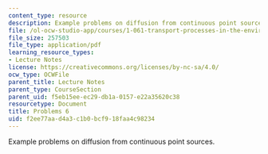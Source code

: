 ```yaml
---
content_type: resource
description: Example problems on diffusion from continuous point sources.
file: /ol-ocw-studio-app/courses/1-061-transport-processes-in-the-environment-fall-2008/f2ee77aad4a3c1b0bcf918faa4c98234_problems6.pdf
file_size: 257503
file_type: application/pdf
learning_resource_types:
- Lecture Notes
license: https://creativecommons.org/licenses/by-nc-sa/4.0/
ocw_type: OCWFile
parent_title: Lecture Notes
parent_type: CourseSection
parent_uid: f5eb15ee-ec29-db1a-0157-e22a35620c38
resourcetype: Document
title: Problems 6
uid: f2ee77aa-d4a3-c1b0-bcf9-18faa4c98234
---
```

Example problems on diffusion from continuous point sources.